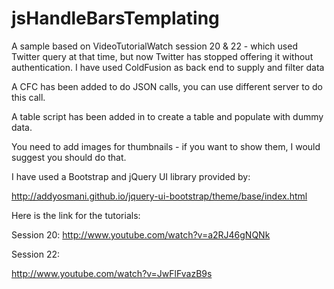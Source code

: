 jsHandleBarsTemplating
======================

 A sample based on VideoTutorialWatch session 20 &amp; 22 - which used Twitter query at that time, but now Twitter has stopped offering it without authentication. I have used ColdFusion as back end to supply and filter data

A CFC has been added to do JSON calls, you can use different server to do this call.

A table script has been added in to create a table and populate with dummy data.

You need to add images for thumbnails - if you want to show them, I would suggest you should do that.

I have used a Bootstrap and jQuery UI library provided by:

http://addyosmani.github.io/jquery-ui-bootstrap/theme/base/index.html

Here is the link for the tutorials:

Session 20:
http://www.youtube.com/watch?v=a2RJ46gNQNk

Session 22:

http://www.youtube.com/watch?v=JwFlFvazB9s
